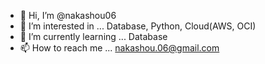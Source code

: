 - 👋 Hi, I’m @nakashou06
- 👀 I’m interested in ... Database, Python, Cloud(AWS, OCI)
- 🌱 I’m currently learning ... Database 
- 📫 How to reach me ... nakashou.06@gmail.com

<!---
nakashou06/nakashou06 is a ✨ special ✨ repository because its `README.md` (this file) appears on your GitHub profile.
You can click the Preview link to take a look at your changes.
--->
